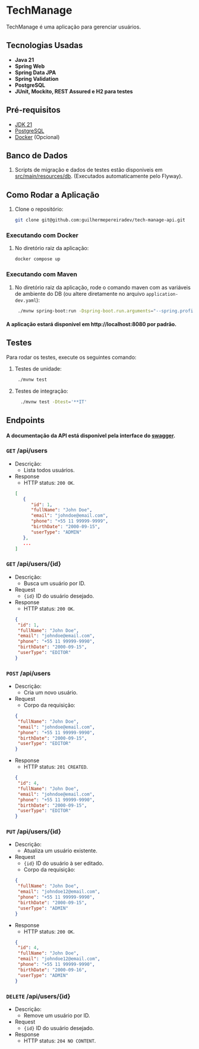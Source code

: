 # TechManage

TechManage é uma aplicação para gerenciar usuários.

## Tecnologias Usadas

- **Java 21**
- **Spring Web**
- **Spring Data JPA**
- **Spring Validation**
- **PostgreSQL**
- **JUnit, Mockito, REST Assured e H2 para testes**


## Pré-requisitos

- [JDK 21](https://adoptium.net/temurin/releases/)
- [PostgreSQL](https://www.postgresql.org/download/)
- [Docker](https://www.docker.com/get-started) (Opcional)

## Banco de Dados

1. Scripts de migração e dados de testes estão disponiveis em [src/main/resources/db](https://github.com/guilhermepereiradev/tech-manage-api/tree/main/src/main/resources/db). (Executados automaticamente pelo Flyway).

## Como Rodar a Aplicação
1. Clone o repositório:
   ```bash
   git clone git@github.com:guilhermepereiradev/tech-manage-api.git
   ```
### Executando com Docker
1. No diretório raiz da aplicação:
   ```bash
   docker compose up
   ```

### Executando com Maven
1. No diretório raiz da aplicação, rode o comando maven com as variáveis de ambiente do DB (ou altere diretamente no arquivo `application-dev.yaml`):
   ```bash
    ./mvnw spring-boot:run -Dspring-boot.run.arguments="--spring.profiles.active=dev --DB_HOST={db_host} --DB_PORT={port} --DB_NAME={db_name} --DB_USER={user} --DB_PASSWORD={password}"
   ```

#### A aplicação estará disponível em http://localhost:8080 por padrão.


## Testes
Para rodar os testes, execute os seguintes comando:

1. Testes de unidade:
   ```bash
    ./mvnw test
   ```
2. Testes de integração:
   ```bash
     ./mvnw test -Dtest='**IT' 
   ```

## Endpoints
#### A documentação da API está disponível pela interface do [swagger](http://localhost:8080/swagger-ui/index.html).

### `GET` /api/users
   - Descrição:
      - Lista todos usuários.
   - Response
      - HTTP status: `200 OK`.
      ```json
      [
         {
            "id": 1,
            "fullName": "John Doe",
            "email": "johndoe@email.com",
            "phone": "+55 11 99999-9999",
            "birthDate": "2000-09-15",
            "userType": "ADMIN"
         },
         ...
      ]
      ```
### `GET` /api/users/{id}
- Descrição:
   - Busca um usuário por ID.
- Request
   - `{id}` ID do usuário desejado.
- Response
   - HTTP status: `200 OK`.
   ```json
   {
    "id": 1,
    "fullName": "John Doe",
    "email": "johndoe@email.com",
    "phone": "+55 11 99999-9990",
    "birthDate": "2000-09-15",
    "userType": "EDITOR"
   }
   ```

### `POST` /api/users
- Descrição:
   - Cria um novo usuário.
- Request
   - Corpo da requisição:
   ```json
   {
    "fullName": "John Doe",
    "email": "johndoe@email.com",
    "phone": "+55 11 99999-9990",
    "birthDate": "2000-09-15",
    "userType": "EDITOR"
   }
   ```
- Response
   - HTTP status: `201 CREATED`.
   ```json
   {
    "id": 4,
    "fullName": "John Doe",
    "email": "johndoe@email.com",
    "phone": "+55 11 99999-9990",
    "birthDate": "2000-09-15",
    "userType": "EDITOR"
   }
   ```
### `PUT` /api/users/{id}
- Descrição:
   - Atualiza um usuário existente.
- Request
   - `{id}` ID do usuário à ser editado.
   - Corpo da requisição:
   ```json
   {
    "fullName": "John Doe",
    "email": "johndoe12@email.com",
    "phone": "+55 11 99999-9990",
    "birthDate": "2000-09-15",
    "userType": "ADMIN"
   }
   ```
- Response
   - HTTP status: `200 OK`.
   ```json
   {
    "id": 4,
    "fullName": "John Doe",
    "email": "johndoe12@email.com",
    "phone": "+55 11 99999-9990",
    "birthDate": "2000-09-16",
    "userType": "ADMIN"
   }
   ```
### `DELETE` /api/users/{id}
- Descrição:
   - Remove um usuário por ID.
- Request
   - `{id}` ID do usuário desejado.
- Response
   - HTTP status: `204 NO CONTENT`.
